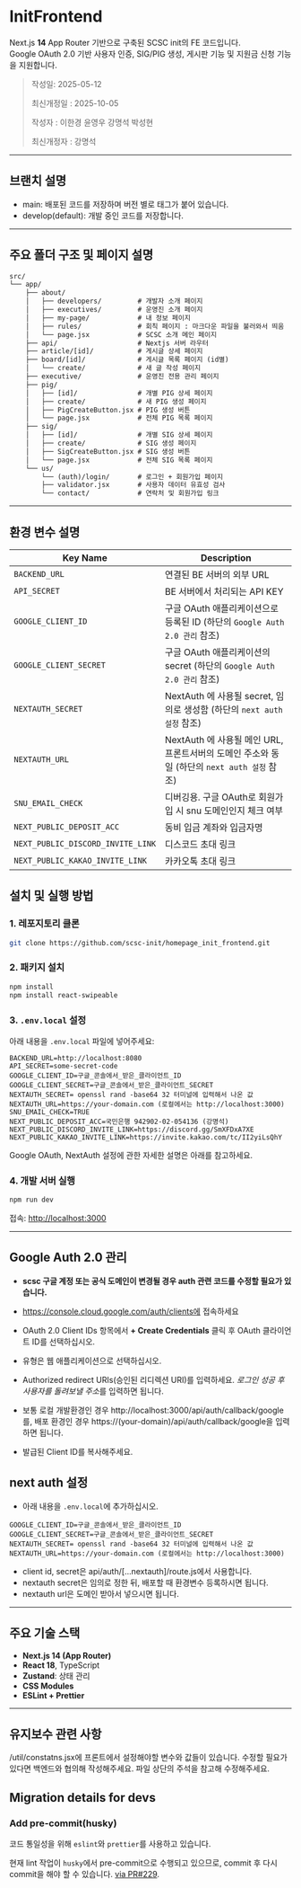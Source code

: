 # InitFrontend

Next.js **14** App Router 기반으로 구축된 SCSC init의 FE 코드입니다.  
Google OAuth 2.0 기반 사용자 인증, SIG/PIG 생성, 게시판 기능 및 지원금 신청 기능을 지원합니다.

> 작성일: 2025-05-12
>
> 최신개정일 : 2025-10-05
>
> 작성자 : 이한경 윤영우 강명석 박성현
>
> 최신개정자 : 강명석

---

## 브랜치 설명

- main: 배포된 코드를 저장하며 버전 별로 태그가 붙어 있습니다.
- develop(default): 개발 중인 코드를 저장합니다.

---

## 주요 폴더 구조 및 페이지 설명

```txt
src/
└── app/
    ├── about/
    │   ├── developers/         # 개발자 소개 페이지
    │   ├── executives/         # 운영진 소개 페이지
    │   ├── my-page/            # 내 정보 페이지
    │   ├── rules/              # 회칙 페이지 : 마크다운 파일을 불러와서 띄움
    │   └── page.jsx            # SCSC 소개 메인 페이지
    ├── api/                    # Nextjs 서버 라우터
    ├── article/[id]/           # 게시글 상세 페이지
    ├── board/[id]/             # 게시글 목록 페이지 (id별)
    │   └── create/             # 새 글 작성 페이지
    ├── executive/              # 운영진 전용 관리 페이지
    ├── pig/
    │   ├── [id]/               # 개별 PIG 상세 페이지
    │   ├── create/             # 새 PIG 생성 페이지
    │   ├── PigCreateButton.jsx # PIG 생성 버튼
    │   └── page.jsx            # 전체 PIG 목록 페이지
    ├── sig/
    │   ├── [id]/               # 개별 SIG 상세 페이지
    │   ├── create/             # SIG 생성 페이지
    │   ├── SigCreateButton.jsx # SIG 생성 버튼
    │   └── page.jsx            # 전체 SIG 목록 페이지
    └── us/
        └── (auth)/login/       # 로그인 + 회원가입 페이지
        ├── validator.jsx       # 사용자 데이터 유효성 검사
        └── contact/            # 연락처 및 회원가입 링크
```

---

## 환경 변수 설명

| Key Name                          | Description                                                                                 |
| --------------------------------- | ------------------------------------------------------------------------------------------- |
| `BACKEND_URL`                     | 연결된 BE 서버의 외부 URL                                                                   |
| `API_SECRET`                      | BE 서버에서 처리되는 API KEY                                                                |
| `GOOGLE_CLIENT_ID`                | 구글 OAuth 애플리케이션으로 등록된 ID (하단의 `Google Auth 2.0 관리` 참조)                  |
| `GOOGLE_CLIENT_SECRET`            | 구글 OAuth 애플리케이션의 secret (하단의 `Google Auth 2.0 관리` 참조)                       |
| `NEXTAUTH_SECRET`                 | NextAuth 에 사용될 secret, 임의로 생성함 (하단의 `next auth 설정` 참조)                     |
| `NEXTAUTH_URL`                    | NextAuth 에 사용될 메인 URL, 프론트서버의 도메인 주소와 동일 (하단의 `next auth 설정` 참조) |
| `SNU_EMAIL_CHECK`                 | 디버깅용. 구글 OAuth로 회원가입 시 snu 도메인인지 체크 여부                                 |
| `NEXT_PUBLIC_DEPOSIT_ACC`         | 동비 입금 계좌와 입금자명                                                                   |
| `NEXT_PUBLIC_DISCORD_INVITE_LINK` | 디스코드 초대 링크                                                                          |
| `NEXT_PUBLIC_KAKAO_INVITE_LINK`   | 카카오톡 초대 링크                                                                          |

## 설치 및 실행 방법

### 1. 레포지토리 클론

```bash
git clone https://github.com/scsc-init/homepage_init_frontend.git
```

### 2. 패키지 설치

```bash
npm install
npm install react-swipeable

```

### 3. `.env.local` 설정

아래 내용을 `.env.local` 파일에 넣어주세요:

```env
BACKEND_URL=http://localhost:8080
API_SECRET=some-secret-code
GOOGLE_CLIENT_ID=구글_콘솔에서_받은_클라이언트_ID
GOOGLE_CLIENT_SECRET=구글_콘솔에서_받은_클라이언트_SECRET
NEXTAUTH_SECRET= openssl rand -base64 32 터미널에 입력해서 나온 값
NEXTAUTH_URL=https://your-domain.com (로컬에서는 http://localhost:3000)
SNU_EMAIL_CHECK=TRUE
NEXT_PUBLIC_DEPOSIT_ACC=국민은행 942902-02-054136 (강명석)
NEXT_PUBLIC_DISCORD_INVITE_LINK=https://discord.gg/SmXFDxA7XE
NEXT_PUBLIC_KAKAO_INVITE_LINK=https://invite.kakao.com/tc/II2yiLsQhY
```

Google OAuth, NextAuth 설정에 관한 자세한 설명은 아래를 참고하세요.

### 4. 개발 서버 실행

```bash
npm run dev
```

접속: [http://localhost:3000](http://localhost:3000)

---

## Google Auth 2.0 관리

- **scsc 구글 계정 또는 공식 도메인이 변경될 경우 auth 관련 코드를 수정할 필요가 있습니다.**

- https://console.cloud.google.com/auth/clients에 접속하세요
- OAuth 2.0 Client IDs 항목에서 **+ Create Credentials** 클릭 후 OAuth 클라이언트 ID를 선택하십시오.
- 유형은 웹 애플리케이션으로 선택하십시오.
- Authorized redirect URIs(승인된 리디렉션 URI)를 입력하세요. *로그인 성공 후 사용자를 돌려보낼 주소*를 입력하면 됩니다.
- 보통 로컬 개발환경인 경우 http://localhost:3000/api/auth/callback/google를, 배포 환경인 경우 https://(your-domain)/api/auth/callback/google을 입력하면 됩니다.
- 발급된 Client ID를 복사해주세요.

## next auth 설정

- 아래 내용을 `.env.local`에 추가하십시오.

```env
GOOGLE_CLIENT_ID=구글_콘솔에서_받은_클라이언트_ID
GOOGLE_CLIENT_SECRET=구글_콘솔에서_받은_클라이언트_SECRET
NEXTAUTH_SECRET= openssl rand -base64 32 터미널에 입력해서 나온 값
NEXTAUTH_URL=https://your-domain.com (로컬에서는 http://localhost:3000)
```

- client id, secret은 api/auth/[...nextauth]/route.js에서 사용합니다.
- nextauth secret은 임의로 정한 뒤, 배포할 때 환경변수 등록하시면 됩니다.
- nextauth url은 도메인 받아서 넣으시면 됩니다.

---

## 주요 기술 스택

- **Next.js 14 (App Router)**
- **React 18**, TypeScript
- **Zustand**: 상태 관리
- **CSS Modules**
- **ESLint + Prettier**

---

## 유지보수 관련 사항

/util/constatns.jsx에 프론트에서 설정해야할 변수와 값들이 있습니다. 수정할 필요가 있다면 백엔드와 협의해 작성해주세요.
파일 상단의 주석을 참고해 수정해주세요.

## Migration details for devs

### Add pre-commit(husky)

코드 통일성을 위해 `eslint`와 `prettier`를 사용하고 있습니다. 

현재 lint 작업이 `husky`에서 pre-commit으로 수행되고 있으므로, commit 후 다시 commit을 해야 할 수 있습니다. [via PR#229](https://github.com/scsc-init/homepage_init_frontend/pull/229).  
